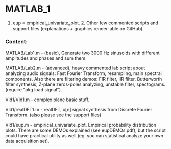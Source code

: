 # MATLAB_1
1. eup = empirical_univariate_plot. 2. Other few commented scripts and support files (explanations + graphics render-able on GitHub).

### Content:
MATLAB/Lab1.m - (basic), Generate two 3000 Hz sinusoids with different amplitudes and phases and sum them.

MATLAB/Lab2.m - (advanced), heavy commented lab script about analyzing audio signals: Fast Fourier Transform, resampling, main spectral components. Also there are filtering demos: FIR filter, IIR filter, Butterworth filter synthesis, Z-plane zeros-poles analyzing, unstable filter, spectograms. (require "pkg load signal").

Vld1/Vld1.m - complex plane basic stuff.

Vld1/realDFT1.m - realDFT, x[n] signal synthesis from Discrete Fourier Transform. (also please see the support files)

Vld1/eup.m - empirical_univariate_plot. Empirical probability distribution plots. There are some DEMOs explained (see eupDEMOs.pdf), but the script could have practical utility as well (eg. you can statistical analyze your own data acquisition set).
